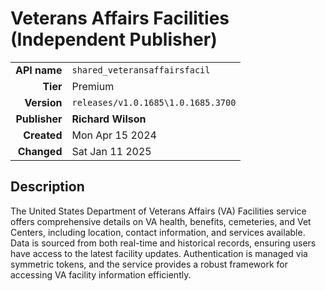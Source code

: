 # Veterans Affairs Facilities (Independent Publisher)
| | |
|-:|-|
|**API name**|`shared_veteransaffairsfacil`|
|**Tier**|Premium|
|**Version**|`releases/v1.0.1685\1.0.1685.3700`|
|**Publisher**|**Richard Wilson**|
|**Created**|Mon Apr 15 2024|
|**Changed**|Sat Jan 11 2025|

## Description
The United States Department of Veterans Affairs (VA) Facilities service offers comprehensive details on VA health, benefits, cemeteries, and Vet Centers, including location, contact information, and services available. Data is sourced from both real-time and historical records, ensuring users have access to the latest facility updates. Authentication is managed via symmetric tokens, and the service provides a robust framework for accessing VA facility information efficiently.
